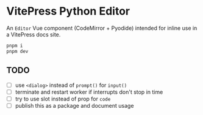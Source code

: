 # VitePress Python Editor

An `Editor` Vue component (CodeMirror + Pyodide) intended for inline use in a VitePress docs site.

```sh
pnpm i
pnpm dev
```

## TODO

- [ ] use `<dialog>` instead of `prompt()` for `input()`
- [ ] terminate and restart worker if interrupts don't stop in time
- [ ] try to use slot instead of prop for `code`
- [ ] publish this as a package and document usage
